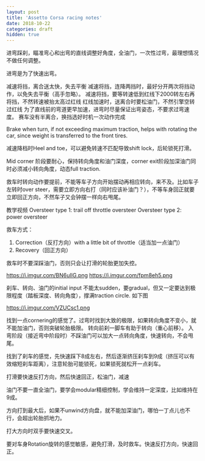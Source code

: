 ```yaml
---
layout: post
title: 'Assetto Corsa racing notes'
date: 2018-10-22
categories: draft
hidden: true
---
```


进弯踩刹，瞄准弯心和出弯的直线调整好角度，全油门，一次性过弯，最理想情况不做任何调整。

进弯是为了快速出弯。

减速将挡，离合送太快，失去平衡
减速将挡，连降两挡时，最好分开两次将挡动作，以免失去平衡（高手忽略）。
减速将挡，要等转速低到红线下2000转左右再将挡，不然转速被抬太高过红线
红线加速时，送离合时要松油门，不然引擎空转过红线
为了直线前的弯道更早加速，进弯时尽量保证出弯姿态，不要求过弯速度。
赛车没有半离合，换挡选好时机一次动作完成


Brake when turn, if not exceeding maximum traction, helps with rotating the car, since weight is transferred to the front tires.

减速降档时Heel and toe，可以避免转速不匹配导致shift lock，后轮锁死打滑。

Mid corner 阶段要耐心，保持转向角度和油门深度，corner exit阶段加深油门同时必须减小转向角度，动态full traction.

救车时转向动作要提前，不能等车子方向开始摆动再相应转向，来不及。比如车子左转时over steer，需要立即方向右打（同时应该补油门？），不等车身回正就要立即回正方向，不然车子又会钟摆一样向右甩尾。

教学视频
Oversteer type 1: trail off throttle oversteer
Oversteer type 2: power oversteer

救车方式：

1. Correction（反打方向）with a little bit of throttle（适当加一点油门）
2. Recovery（回正方向）

救车时不要深踩油门，否则只会让打滑的轮胎更加失控。

https://i.imgur.com/BN6uIlG.png
https://i.imgur.com/fpm8eh5.png



刹车、转向、油门的initial input 不能太sudden，要gradual，但又一定要达到极限程度（踏板深度、转向角度），撑满traction circle.
如下图

https://i.imgur.com/VZUCsc1.png

找到一点cornering的感觉了。过弯时找到大致的极限，如果转向角度不变小，就不能加油门，否则突破轮胎极限。
转向前刹一脚车有助于转向（重心前移）。
入弯阶段（接近弯中阶段时）不踩油门可以加大一点转向角度，快速转向，不会甩尾。

找到了刹车的感觉，先快速踩下8成左右，然后逐渐挤压刹车到9成（挤压可以有效缩短刹车距离），注意轮胎可能锁死，如果锁死就松开一点刹车。

打滑要快速反打方向，然后快速回正，松油门，减速

油门不要一直全油门，要学会modular精细控制，学会维持一定深度，比如维持在9成。


方向打到最大后，如果不unwind方向盘，就不能加深油门，哪怕一丁点儿也不行，会超出轮胎抓地力。

打大方向时双手要快速交叉。

要对车身Rotation旋转的感觉敏感，避免打滑，及时救车。快速反打方向，快速回正。


